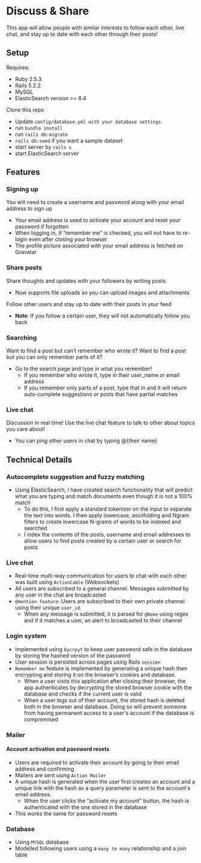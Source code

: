 # Discuss & Share

This app will allow people with similar interests to follow each other, live chat, and stay up to date with each other through their posts!
 
## Setup
 Requires: 
 - Ruby 2.5.3 
 - Rails 5.2.2 
 - MySQL
 - ElasticSearch version >= 6.4
 
 Clone this repo
 - Update `config/database.yml with your database settings`
 - run `bundle install`
 - run `rails db:migrate`
 - `rails db:seed` if you want a sample dataset 
 - start server by `rails s`
 - start ElasticSearch server 
 
## Features

### Signing up 
You will need to create a username and password along with your email address to sign up 
  - Your email address is used to activate your account and reset your password if forgotten
  - When logging in, if “remember me” is checked, you will not have to re-login even after closing your browser
  - The profile picture associated with your email address is fetched on Gravatar
### Share posts 
Share thoughts and updates with your followers by writing posts
  - Now supports file uploads so you can upload images and attachments 

Follow other users and stay up to date with their posts in your feed 
  - **Note**: If you follow a certain user, they will not automatically follow you back 
  
### Searching 
Want to find a post but can’t remember who wrote it? Want to find a post but you can only remember parts of it?
  - Go to the search page and type in what you remember! 
    -  If you remember who wrote it, type in their user_name or email address
    - If you remember only parts of a post, type that in and it will return auto-complete suggestions or posts that have partial matches 
     


### Live chat 
Discussion in real time! Use the live chat feature to talk to other about topics you care about!
  - You can ping other users in chat by typing @{their name}
  
## Technical Details 

### Autocomplete suggestion and fuzzy matching

  - Using ElasticSearch, I have created search functionality that will predict what you are typing and match documents even though it is not a 100% match 
    -  To do this, I first apply a standard tokenizer on the input to separate the text into words. I then apply lowercase, asciifolding and Ngram filters to create lowercase N-grams of words to be indexed and searched
    - I index the contents of the posts, username and email addresses to allow users to find posts created by a certain user or search for posts

### Live chat 
   - Real-time multi-way communication for users to chat with each other was built using `ActionCable` (Websockets)
   - All users are subscribed to a general channel. Messages submitted by any user in the chat are broadcasted
   - `@mention feature`: Users are subscribed to their own private channel using their unique `user_id`.
      - When any message is submitted, it is parsed for `@Name` using regex and if it matches a user, an alert to broadcasted to their channel 
### Login system
  - Implemented using `bycrpyt` to keep user password safe in the database by storing the hashed version of the password
  - User session is persisted across pages using Rails `session`
  - `Remember me` feature is implemented by generating a unique hash then encrypting and storing it on the browser’s cookies and database.
    - When a user visits this application after closing their browser, the app authenticates by decrypting the stored browser cookie with the database and checks if the current user is valid 
    - When a user logs out of their account, the stored hash is deleted both in the browser and database. Doing so will prevent someone from having permanent access to a user's account if the database is compromised 
   
### Mailer
#### Account activation and password resets 
 - Users are required to activate their account by going to their email address and confirming
  -  Mailers are sent using `Action Mailer`
  - A unique hash is generated when the user first creates an account and a unique link with the hash as a query parameter is sent to the account's email address.
    - When the user clicks the "activate my account" button, the hash is authenticated with the one stored in the database 
  - This works the same for password resets 
  
### Database
 - Using `MYSQL` database
 - Modelled following users using a `many to many` relationship and a join table
 
 
 
  
